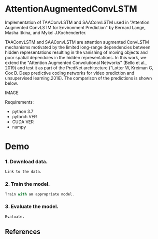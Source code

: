 # AttentionAugmentedConvLSTM

Implementation of TAAConvLSTM and SAAConvLSTM used in "Attention Augmented ConvLSTM for Environment Prediction" by Bernard Lange, Masha Itkina, and Mykel J.Kochenderfer.

TAAConvLSTM and SAAConvLSTM are attention augmented ConvLSTM mechanisms motivated by the limited long-range dependencies between hidden representations resulting in the vanishing of moving objects and poor spatial dependcies in the hidden representations. In this work, we extend the "Attention Augmented Convolutional Networks" (Bello et al., 2019) and test it as part of the PredNet architecture ("Lotter W, Kreiman G, Cox D. Deep predictive coding networks for video prediction and unsupervised learning.2016). The comparison of the predictions is shown below.


IMAGE

Requirements:
- python 3.7
- pytorch VER
- CUDA VER
- numpy


# Demo

### 1. Download data.

```python
Link to the data.
```

### 2. Train the model.
```python
Train with an appropriate model.
```

### 3. Evaluate the model.
```python
Evaluate.
```


## References 
